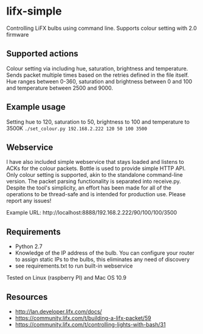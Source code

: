 # lifx-simple
Controlling LiFX bulbs using command line. Supports colour setting with 2.0 firmware

Supported actions
-----
Colour setting via including hue, saturation, brightness and temperature. Sends packet multiple times based on the retries defined in the file itself. Hue ranges between 0-360, saturation and brightness between 0 and 100 and temperature between 2500 and 9000.

Example usage
----

Setting hue to 120, saturation to 50, brightness to 100 and temperature to 3500K
```./set_colour.py 192.168.2.222 120 50 100 3500```

Webservice
-----
I have also included simple webservice that stays loaded and listens to ACKs for the colour packets. Bottle is used to provide simple HTTP API. Only colour setting is supported, akin to the standalone command-line version. The packet parsing functionality is separated into receive.py. Despite the tool's simplicity, an effort has been made for all of the operations to be thread-safe and is intended for production use. Please report any issues!

Example URL: http://localhost:8888/192.168.2.222/90/100/100/3500

Requirements
-----
- Python 2.7
- Knowledge of the IP address of the bulb. You can configure your router to assign static IPs to the bulbs, this eliminates any need of discovery
- see requirements.txt to run built-in webservice

Tested on Linux (raspberry PI) and Mac OS 10.9


Resources
-----
- http://lan.developer.lifx.com/docs/
- https://community.lifx.com/t/building-a-lifx-packet/59
- https://community.lifx.com/t/controlling-lights-with-bash/31
